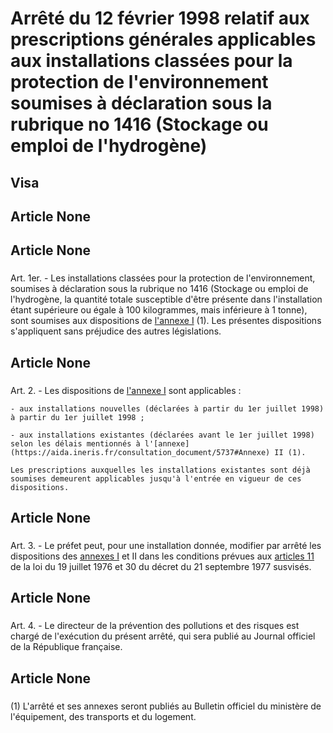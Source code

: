 # Arrêté du 12 février 1998 relatif aux prescriptions générales applicables aux installations classées pour la protection de l'environnement soumises à déclaration sous la rubrique no 1416 (Stockage ou emploi de l'hydrogène)

## Visa

## Article None

### 



## Article None

### 

Art. 1er. -  Les installations classées pour la protection de l'environnement, soumises à déclaration sous la rubrique no 1416 (Stockage ou emploi de l'hydrogène, la quantité totale susceptible d'être présente dans l'installation étant supérieure ou égale à 100 kilogrammes, mais inférieure à 1 tonne), sont soumises aux dispositions de [l'annexe I](#annexe-i) (1). Les présentes dispositions s'appliquent sans préjudice des autres législations.

## Article None

### 

Art. 2. -  Les dispositions de [l'annexe I](#annexe-i) sont applicables :

    - aux installations nouvelles (déclarées à partir du 1er juillet 1998) à partir du 1er juillet 1998 ;

    - aux installations existantes (déclarées avant le 1er juillet 1998) selon les délais mentionnés à l'[annexe](https://aida.ineris.fr/consultation_document/5737#Annexe) II (1).

    Les prescriptions auxquelles les installations existantes sont déjà soumises demeurent applicables jusqu'à l'entrée en vigueur de ces dispositions.

## Article None

### 

Art. 3. -  Le préfet peut, pour une installation donnée, modifier par arrêté les dispositions des [annexes I](#annexe-i) et II dans les conditions prévues aux [articles 11](https://aida.ineris.fr/consultation_document/2193#Article_11) de la loi du 19 juillet 1976 et 30 du décret du 21 septembre 1977 susvisés.

## Article None

### 

Art. 4. -  Le directeur de la prévention des pollutions et des risques est chargé de l'exécution du présent arrêté, qui sera publié au Journal officiel de la République française.

## Article None

### 

(1) L'arrêté et ses annexes seront publiés au Bulletin officiel du ministère de l'équipement, des transports et du logement.